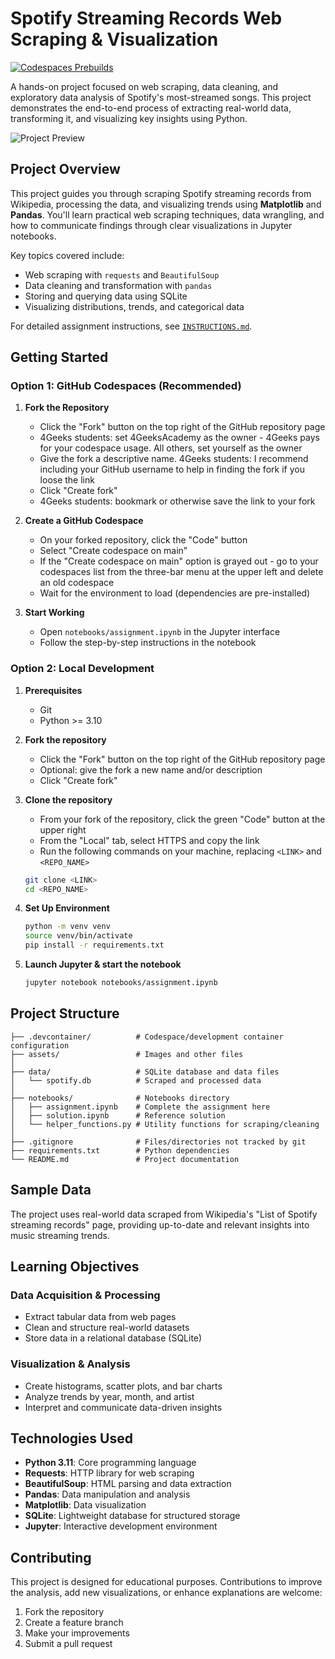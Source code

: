 # Spotify Streaming Records Web Scraping & Visualization

[![Codespaces Prebuilds](https://github.com/4GeeksAcademy/gperdrizet-web-scraping-project-tutorial/actions/workflows/codespaces/create_codespaces_prebuilds/badge.svg)](https://github.com/4GeeksAcademy/gperdrizet-web-scraping-project-tutorial/actions/workflows/codespaces/create_codespaces_prebuilds)

A hands-on project focused on web scraping, data cleaning, and exploratory data analysis of Spotify's most-streamed songs. This project demonstrates the end-to-end process of extracting real-world data, transforming it, and visualizing key insights using Python.

![Project Preview](assets/preview.png)


## Project Overview

This project guides you through scraping Spotify streaming records from Wikipedia, processing the data, and visualizing trends using **Matplotlib** and **Pandas**. You'll learn practical web scraping techniques, data wrangling, and how to communicate findings through clear visualizations in Jupyter notebooks.

Key topics covered include:

- Web scraping with `requests` and `BeautifulSoup`
- Data cleaning and transformation with `pandas`
- Storing and querying data using SQLite
- Visualizing distributions, trends, and categorical data

For detailed assignment instructions, see [`INSTRUCTIONS.md`](INSTRUCTIONS.md).



## Getting Started

### Option 1: GitHub Codespaces (Recommended)

1. **Fork the Repository**
   - Click the "Fork" button on the top right of the GitHub repository page
   - 4Geeks students: set 4GeeksAcademy as the owner - 4Geeks pays for your codespace usage. All others, set yourself as the owner
   - Give the fork a descriptive name. 4Geeks students: I recommend including your GitHub username to help in finding the fork if you loose the link
   - Click "Create fork"
   - 4Geeks students: bookmark or otherwise save the link to your fork

2. **Create a GitHub Codespace**
   - On your forked repository, click the "Code" button
   - Select "Create codespace on main"
   - If the "Create codespace on main" option is grayed out - go to your codespaces list from the three-bar menu at the upper left and delete an old codespace
   - Wait for the environment to load (dependencies are pre-installed)

3. **Start Working**
   - Open `notebooks/assignment.ipynb` in the Jupyter interface
   - Follow the step-by-step instructions in the notebook

### Option 2: Local Development

1. **Prerequisites**
   - Git
   - Python >= 3.10

2. **Fork the repository**
   - Click the "Fork" button on the top right of the GitHub repository page
   - Optional: give the fork a new name and/or description
   - Click "Create fork"

3. **Clone the repository**
   - From your fork of the repository, click the green "Code" button at the upper right
   - From the "Local" tab, select HTTPS and copy the link
   - Run the following commands on your machine, replacing `<LINK>` and `<REPO_NAME>`

   ```bash
   git clone <LINK>
   cd <REPO_NAME>
   ```

4. **Set Up Environment**

   ```bash
   python -m venv venv
   source venv/bin/activate
   pip install -r requirements.txt
   ```

5. **Launch Jupyter & start the notebook**
   ```bash
   jupyter notebook notebooks/assignment.ipynb
   ```

## Project Structure

```
├── .devcontainer/          # Codespace/development container configuration
├── assets/                 # Images and other files
│ 
├── data/                   # SQLite database and data files
│   └── spotify.db          # Scraped and processed data
│ 
├── notebooks/              # Notebooks directory
│   ├── assignment.ipynb    # Complete the assignment here
│   ├── solution.ipynb      # Reference solution
│   └── helper_functions.py # Utility functions for scraping/cleaning
│ 
├── .gitignore              # Files/directories not tracked by git
├── requirements.txt        # Python dependencies
└── README.md               # Project documentation
```


## Sample Data

The project uses real-world data scraped from Wikipedia's "List of Spotify streaming records" page, providing up-to-date and relevant insights into music streaming trends.


## Learning Objectives

### Data Acquisition & Processing
- Extract tabular data from web pages
- Clean and structure real-world datasets
- Store data in a relational database (SQLite)

### Visualization & Analysis
- Create histograms, scatter plots, and bar charts
- Analyze trends by year, month, and artist
- Interpret and communicate data-driven insights


## Technologies Used

- **Python 3.11**: Core programming language
- **Requests**: HTTP library for web scraping
- **BeautifulSoup**: HTML parsing and data extraction
- **Pandas**: Data manipulation and analysis
- **Matplotlib**: Data visualization
- **SQLite**: Lightweight database for structured storage
- **Jupyter**: Interactive development environment

## Contributing

This project is designed for educational purposes. Contributions to improve the analysis, add new visualizations, or enhance explanations are welcome:

1. Fork the repository
2. Create a feature branch
3. Make your improvements
4. Submit a pull request

